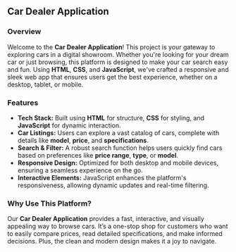 ## Car Dealer Application

### Overview
Welcome to the **Car Dealer Application**! This project is your gateway to exploring cars in a digital showroom. Whether you're looking for your dream car or just browsing, this platform is designed to make your car search easy and fun. Using **HTML**, **CSS**, and **JavaScript**, we've crafted a responsive and sleek web app that ensures users get the best experience, whether on a desktop, tablet, or mobile.

### Features
- **Tech Stack:** Built using **HTML** for structure, **CSS** for styling, and **JavaScript** for dynamic interaction.
- **Car Listings:** Users can explore a vast catalog of cars, complete with details like **model**, **price**, and **specifications**.
- **Search & Filter:** A robust search function helps users quickly find cars based on preferences like **price range**, **type**, or **model**.
- **Responsive Design:** Optimized for both desktop and mobile devices, ensuring a seamless experience on the go.
- **Interactive Elements:** JavaScript enhances the platform's responsiveness, allowing dynamic updates and real-time filtering.

### Why Use This Platform?
Our **Car Dealer Application** provides a fast, interactive, and visually appealing way to browse cars. It’s a one-stop shop for customers who want to easily compare prices, read detailed specifications, and make informed decisions. Plus, the clean and modern design makes it a joy to navigate.
